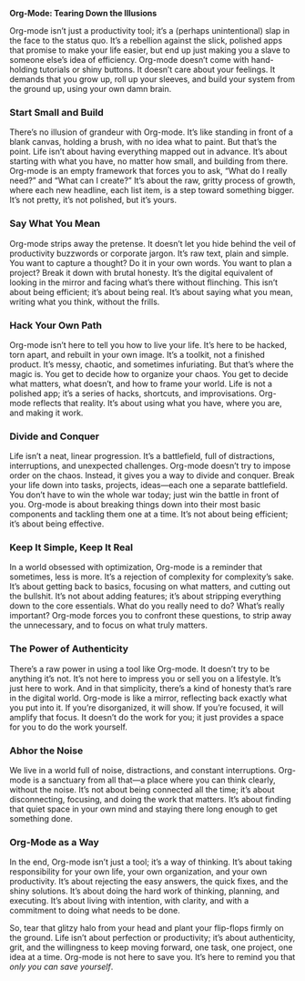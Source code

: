 **Org-Mode: Tearing Down the Illusions**

Org-mode isn’t just a productivity tool; it’s a (perhaps unintentional) slap in the face to the status quo. It’s a rebellion against the slick, polished apps that promise to make your life easier, but end up just making you a slave to someone else’s idea of efficiency. Org-mode doesn’t come with hand-holding tutorials or shiny buttons. It doesn’t care about your feelings. It demands that you grow up, roll up your sleeves, and build your system from the ground up, using your own damn brain. 

### Start Small and Build

There’s no illusion of grandeur with Org-mode. It’s like standing in front of a blank canvas, holding a brush, with no idea what to paint. But that’s the point. Life isn’t about having everything mapped out in advance. It’s about starting with what you have, no matter how small, and building from there. Org-mode is an empty framework that forces you to ask, “What do I really need?” and “What can I create?” It’s about the raw, gritty process of growth, where each new headline, each list item, is a step toward something bigger. It’s not pretty, it’s not polished, but it’s yours.

### Say What You Mean

Org-mode strips away the pretense. It doesn’t let you hide behind the veil of productivity buzzwords or corporate jargon. It’s raw text, plain and simple. You want to capture a thought? Do it in your own words. You want to plan a project? Break it down with brutal honesty. It’s the digital equivalent of looking in the mirror and facing what’s there without flinching. This isn’t about being efficient; it’s about being real. It’s about saying what you mean, writing what you think, without the frills. 

### Hack Your Own Path

Org-mode isn’t here to tell you how to live your life. It’s here to be hacked, torn apart, and rebuilt in your own image. It’s a toolkit, not a finished product. It’s messy, chaotic, and sometimes infuriating. But that’s where the magic is. You get to decide how to organize your chaos. You get to decide what matters, what doesn’t, and how to frame your world. Life is not a polished app; it’s a series of hacks, shortcuts, and improvisations. Org-mode reflects that reality. It’s about using what you have, where you are, and making it work.

### Divide and Conquer

Life isn’t a neat, linear progression. It’s a battlefield, full of distractions, interruptions, and unexpected challenges. Org-mode doesn’t try to impose order on the chaos. Instead, it gives you a way to divide and conquer. Break your life down into tasks, projects, ideas—each one a separate battlefield. You don’t have to win the whole war today; just win the battle in front of you. Org-mode is about breaking things down into their most basic components and tackling them one at a time. It’s not about being efficient; it’s about being effective.

### Keep It Simple, Keep It Real

In a world obsessed with optimization, Org-mode is a reminder that sometimes, less is more. It’s a rejection of complexity for complexity’s sake. It’s about getting back to basics, focusing on what matters, and cutting out the bullshit. It’s not about adding features; it’s about stripping everything down to the core essentials. What do you really need to do? What’s really important? Org-mode forces you to confront these questions, to strip away the unnecessary, and to focus on what truly matters.

### The Power of Authenticity

There’s a raw power in using a tool like Org-mode. It doesn’t try to be anything it’s not. It’s not here to impress you or sell you on a lifestyle. It’s just here to work. And in that simplicity, there’s a kind of honesty that’s rare in the digital world. Org-mode is like a mirror, reflecting back exactly what you put into it. If you’re disorganized, it will show. If you’re focused, it will amplify that focus. It doesn’t do the work for you; it just provides a space for you to do the work yourself. 

### Abhor the Noise

We live in a world full of noise, distractions, and constant interruptions. Org-mode is a sanctuary from all that—a place where you can think clearly, without the noise. It’s not about being connected all the time; it’s about disconnecting, focusing, and doing the work that matters. It’s about finding that quiet space in your own mind and staying there long enough to get something done.

### Org-Mode as a Way

In the end, Org-mode isn’t just a tool; it’s a way of thinking. It’s about taking responsibility for your own life, your own organization, and your own productivity. It’s about rejecting the easy answers, the quick fixes, and the shiny solutions. It’s about doing the hard work of thinking, planning, and executing. It’s about living with intention, with clarity, and with a commitment to doing what needs to be done. 

So, tear that glitzy halo from your head and plant your flip-flops firmly on the ground. Life isn’t about perfection or productivity; it’s about authenticity, grit, and the willingness to keep moving forward, one task, one project, one idea at a time. Org-mode is not here to save you. It’s here to remind you that *only you can save yourself*.
